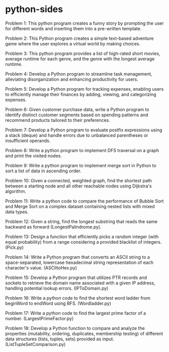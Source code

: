 # python-sides

Problem 1: This python program creates a funny story by prompting the user for different words and inserting them into a pre-written template.

Problem 2: This Python program creates a simple text-based adventure game where the user explores a virtual world by making choices.

Problem 3: This python program provides a list of high-rated short movies, average runtime for each genre, and the genre with the longest average runtime.

Problem 4: Develop a Python program to streamline task management, alleviating disorganization and enhancing productivity for users.

Problem 5: Develop a Python program for tracking expenses, enabling users to efficiently manage their finances by adding, viewing, and categorizing expenses.

Problem 6: Given customer purchase data, write a Python program to identify distinct customer segments based on spending patterns and recommend products tailored to their preferences.

Problem 7: Develop a Python program to evaluate postfix expressions using a stack (deque) and handle errors due to unbalanced parentheses or insufficient operands.

Problem 8: Write a python program to implement DFS traversal on a graph and print the visited nodes.

Problem 9: Write a python program to implement merge sort in Python to sort a list of data in ascending order.

Problem 10: Given a connected, weighted graph, find the shortest path between a starting node and all other reachable nodes using Dijkstra's algorithm.

Problem 11: Write a python code to compare the performance of Bubble Sort and Merge Sort on a complex dataset containing nested lists with mixed data types. 

Problem 12: Given a string, find the longest substring that reads the same backward as forward (LongestPalindrome.py).

Problem 13: Design a function that efficiently picks a random integer (with equal probability) from a range considering a provided blacklist of integers. (Pick.py)

Problem 14: Write a Python program that converts an ASCII string to a space-separated, lowercase hexadecimal string representation of each character's value. (ASCIItoHex.py)

Problem 15: Develop a Python program that utilizes PTR records and sockets to retrieve the domain name associated with a given IP address, handling potential lookup errors. (IPToDomain.py)

Problem 16: Write a python code to find the shortest word ladder from beginWord to endWord using BFS. (Wordladder.py)

Problem 17: Write a python code to find the largest prime factor of a number. (LargestPrimeFactor.py)

Problem 18: Develop a Python function to compare and analyze the properties (mutability, ordering, duplicates, membership testing) of different data structures (lists, tuples, sets) provided as input. (ListTupleSetComparison.py)
